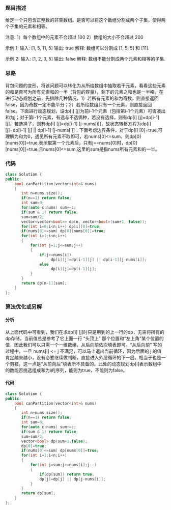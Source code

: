 ### 题目描述

给定一个只包含正整数的非空数组。是否可以将这个数组分割成两个子集，使得两个子集的元素和相等。

注意:
1）每个数组中的元素不会超过 100
2）数组的大小不会超过 200

示例 1:
输入: [1, 5, 11, 5]
输出: true
解释: 数组可以分割成 [1, 5, 5] 和 [11].

示例 2:
输入: [1, 2, 3, 5]
输出: false
解释: 数组不能分割成两个元素和相等的子集.

### 思路

背包问题的变形，将该问题可以转化为从所给数组中抽取若干元素，看看这些元素的和是否可为所有元素和的一半（背包的容量），剩下的元素之和也是一半咯。在进行动态规划之前，先排除几种情况，1）若所有元素的和为奇数，则直接返回false，因为奇数一定不能平分；2）若所给数组只有一个元素，则直接返回false。下面进行动态规划，设dp[i] [j]为前i-1个元素（包括第i-1个元素）可否凑出和为j；对于第i-1个元素，有选与不选俩种，若没有选择，则有dp[i] [j]=dp[i-1] [j]，若选择了，则有dp[i] [j]=dp[i-1] [j-nums[i]]，故状态转移方程为dp[i] [j]=dp[i-1] [j] || dp[i-1] [j-nums[i]]；下面考虑边界条件，对于dp[i] [0]=true,可理解为和为0，遇见所有元素不取即可，若nums[0]<=sum，则dp[0] [nums[0]]=true,表示取第一个元素后，只有j==nums[0]时，dp[0] [nums[0]]=true,且nums[0]<=sum,这里的sum是指nums所有元素和的一半。

### 代码

```c++
class Solution {
public:
    bool canPartition(vector<int>& nums) 
    {
       int n=nums.size();
       if(n==1) return false;
       int sum=0;
       for(auto c:nums) sum+=c;
       if(sum & 1) return false;
       sum=sum/2;
       vector<vector<bool>> dp(n, vector<bool>(sum+1, false));
       for(int i=0;i<n;i++) dp[i][0]=true;
       if(nums[0]<=sum) dp[0][nums[0]]=true;
       for(int i=1;i<n;i++)
       {
           for(int j=1;j<=sum;j++)
           {
               if(j>=nums[i])
                    dp[i][j]=dp[i-1][j] || dp[i-1][j-nums[i]];
               else 
                    dp[i][j]=dp[i-1][j];
           }
       }
       return dp[n-1][sum];
    }
};
```

### 算法优化或另解

#### 分析

从上面代码中可看到，我们在求dp[i] [j]时只是用到的上一行的dp，无需将所有的dp存储，当前值总是参考了它上面一行 “头顶上” 那个位置和“左上角”某个位置的值，因此我们可以只需一个一维数组，从后向前依次填表即可。“从后向前” 写的过程中，一旦 nums[i] <= j 不满足，可以马上退出当前循环，因为后面的 j 的值肯定越来越小，没有必要继续做判断，直接进入外层循环的下一层。相当于也是一个剪枝，这一点是“从前向后”填表所不具备的。此处的动态规划dp[i]表示数组中的数能否挑选组成和为i的序列，能则为true，不能则为false。

#### 代码

```c++
class Solution {
public:
    bool canPartition(vector<int>& nums) 
    {
       int n=nums.size();
       if(n==1) return false;
       int sum=0;
       for(auto c:nums) sum+=c;
       if(sum & 1) return false;
       sum=sum/2;
       vector<bool> dp(sum+1,false);
       dp[0]=true;
       if(nums[0]<=sum) dp[nums[0]]=true;
       for(int i=1;i<n;i++)
       {
           for(int j=sum;j>=nums[i];j--)
           {
               if(dp[sum]) return true;
               dp[j]=dp[j] || dp[j-nums[i]];
           }
       }
       return dp[sum];
    }
};
```


